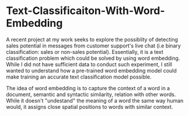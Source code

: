 # Text-Classificaiton-With-Word-Embedding

A recent project at my work seeks to explore the possiblity of detecting sales potential in messages from customer support's live chat (i.e binary classification: sales or non-sales potential). Essentially, it is a text classification problem which could be solved by using word embedding. While I did not have sufficient data to conduct such experiment, I still wanted to understand how a pre-trained word embedding model could make training an accurate text classification model possible.


The idea of word embedding is to capture the context of a word in a document, semantic and syntactic similarity, relation with other words. While it doesn't "undestand" the meaning of a word the same way human would, it assigns close spatial positions to words with similar context.

